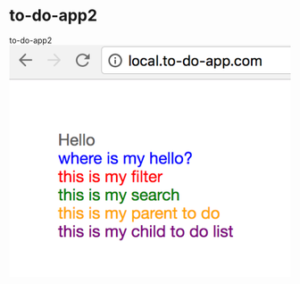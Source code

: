 # to-do-app2
to-do-app2
![Alt text](/Screen%20Shot%202017-05-29%20at%2012.32.44%20AM.png?raw=true "all components")
